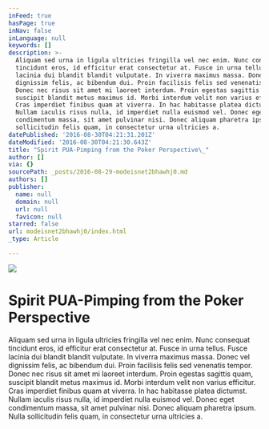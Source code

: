 ```yaml
---
inFeed: true
hasPage: true
inNav: false
inLanguage: null
keywords: []
description: >-
  Aliquam sed urna in ligula ultricies fringilla vel nec enim. Nunc consequat
  tincidunt eros, id efficitur erat consectetur at. Fusce in urna tellus. Fusce
  lacinia dui blandit blandit vulputate. In viverra maximus massa. Donec vel
  dignissim felis, ac bibendum dui. Proin facilisis felis sed venenatis tempor.
  Donec nec risus sit amet mi laoreet interdum. Proin egestas sagittis quam,
  suscipit blandit metus maximus id. Morbi interdum velit non varius efficitur.
  Cras imperdiet finibus quam at viverra. In hac habitasse platea dictumst.
  Nullam iaculis risus nulla, id imperdiet nulla euismod vel. Donec eget
  condimentum massa, sit amet pulvinar nisi. Donec aliquam pharetra ipsum. Nulla
  sollicitudin felis quam, in consectetur urna ultricies a.
datePublished: '2016-08-30T04:21:31.201Z'
dateModified: '2016-08-30T04:21:30.643Z'
title: "Spirit PUA-Pimping from the Poker Perspective\_"
author: []
via: {}
sourcePath: _posts/2016-08-29-modeisnet2bhawhj0.md
authors: []
publisher:
  name: null
  domain: null
  url: null
  favicon: null
starred: false
url: modeisnet2bhawhj0/index.html
_type: Article

---
```

![](https://the-grid-user-content.s3-us-west-2.amazonaws.com/83de8f44-4dbd-4816-836f-3fd5a6525a96.jpg)

# Spirit PUA-Pimping from the Poker Perspective 

Aliquam sed urna in ligula ultricies fringilla vel nec enim. Nunc consequat tincidunt eros, id efficitur erat consectetur at. Fusce in urna tellus. Fusce lacinia dui blandit blandit vulputate. In viverra maximus massa. Donec vel dignissim felis, ac bibendum dui. Proin facilisis felis sed venenatis tempor. Donec nec risus sit amet mi laoreet interdum. Proin egestas sagittis quam, suscipit blandit metus maximus id. Morbi interdum velit non varius efficitur. Cras imperdiet finibus quam at viverra. In hac habitasse platea dictumst. Nullam iaculis risus nulla, id imperdiet nulla euismod vel. Donec eget condimentum massa, sit amet pulvinar nisi. Donec aliquam pharetra ipsum. Nulla sollicitudin felis quam, in consectetur urna ultricies a.